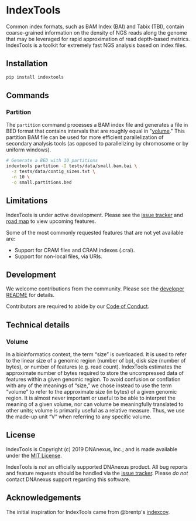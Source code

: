 # IndexTools

Common index formats, such as BAM Index (BAI) and Tabix (TBI), contain coarse-grained information on the density of NGS reads along the genome that may be leveraged for rapid approximation of read depth-based metrics. IndexTools is a toolkit for extremely fast NGS analysis based on index files.

## Installation

```bash
pip install indextools
```

## Commands

### Partition

The `partition` command processes a BAM index file and generates a file in BED format that contains intervals that are roughly equal in "[volume](#volume)." This partition BAM file can be used for more efficient parallelization of secondary analysis tools (as opposed to parallelizing by chromosome or by uniform windows).

```bash
# Generate a BED with 10 partitions
indextools partition -I tests/data/small.bam.bai \
  -z tests/data/contig_sizes.txt \
  -n 10 \
  -o small.partitions.bed
```

## Limitations

IndexTools is under active development. Please see the [issue tracker](https://github.com/dnanexus/IndexTools/issues) and [road map](https://github.com/dnanexus/IndexTools/projects/1) to view upcoming features.

Some of the most commonly requested features that are not yet available are:

* Support for CRAM files and CRAM indexes (.crai).
* Support for non-local files, via URIs.

## Development

We welcome contributions from the community. Please see the [developer README](https://github.com/dnanexus/IndexTools/blob/develop/CONTRIBUTING.md) for details.

Contributors are required to abide by our [Code of Conduct](https://github.com/dnanexus/IndexTools/blob/develop/CODE_OF_CONDUCT.md).

## Technical details

### Volume

In a bioinformatics context, the term “size” is overloaded. It is used to refer to the linear size of a genomic region (number of bp), disk size (number of bytes), or number of features (e.g. read count). IndexTools estimates the approximate number of bytes required to store the uncompressed data of features within a given genomic region. To avoid confusion or conflation with any of the meanings of “size,” we chose instead to use the term “volume” to refer to the approximate size (in bytes) of a given genomic region. It is almost never important or useful to be able to interpret the meaning of a given volume, nor can volume be meaningfully translated to other units; volume is primarily useful as a relative measure. Thus, we use the made-up unit “V” when referring to any specific volume.

## License

IndexTools is Copyright (c) 2019 DNAnexus, Inc.; and is made available under the [MIT License](https://github.com/dnanexus/IndexTools/blob/develop/LICENSE).

IndexTools is *not* an officially supported DNAnexus product. All bug reports and feature requests should be handled via the [issue tracker](https://github.com/dnanexus/IndexTools/issues). Please *do not* contact DNAnexus support regarding this software.

## Acknowledgements

The initial inspiration for IndexTools came from @brentp's [indexcov](https://github.com/brentp/goleft/tree/master/indexcov).
